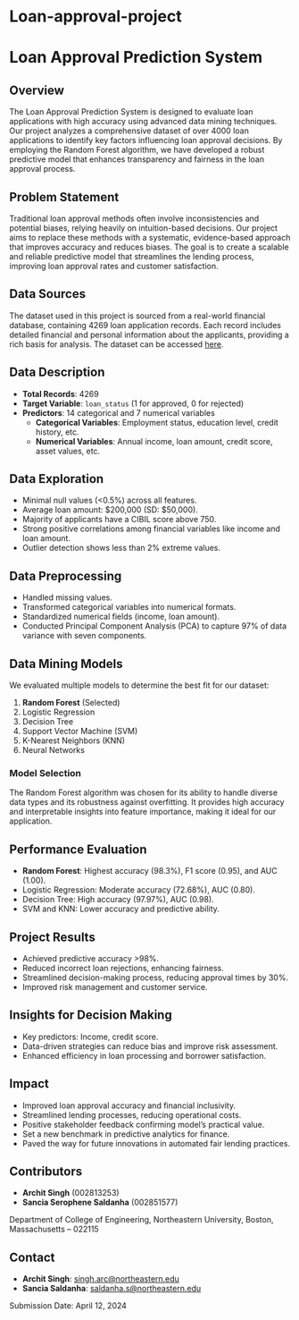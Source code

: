 # Loan-approval-project
# Loan Approval Prediction System

## Overview
The Loan Approval Prediction System is designed to evaluate loan applications with high accuracy using advanced data mining techniques. Our project analyzes a comprehensive dataset of over 4000 loan applications to identify key factors influencing loan approval decisions. By employing the Random Forest algorithm, we have developed a robust predictive model that enhances transparency and fairness in the loan approval process.

## Problem Statement
Traditional loan approval methods often involve inconsistencies and potential biases, relying heavily on intuition-based decisions. Our project aims to replace these methods with a systematic, evidence-based approach that improves accuracy and reduces biases. The goal is to create a scalable and reliable predictive model that streamlines the lending process, improving loan approval rates and customer satisfaction.

## Data Sources
The dataset used in this project is sourced from a real-world financial database, containing 4269 loan application records. Each record includes detailed financial and personal information about the applicants, providing a rich basis for analysis. The dataset can be accessed [here](https://www.kaggle.com/datasets/architsharma01/loan-approval-prediction-dataset/data).

## Data Description
- **Total Records**: 4269
- **Target Variable**: `loan_status` (1 for approved, 0 for rejected)
- **Predictors**: 14 categorical and 7 numerical variables
  - **Categorical Variables**: Employment status, education level, credit history, etc.
  - **Numerical Variables**: Annual income, loan amount, credit score, asset values, etc.

## Data Exploration
- Minimal null values (<0.5%) across all features.
- Average loan amount: $200,000 (SD: $50,000).
- Majority of applicants have a CIBIL score above 750.
- Strong positive correlations among financial variables like income and loan amount.
- Outlier detection shows less than 2% extreme values.

## Data Preprocessing
- Handled missing values.
- Transformed categorical variables into numerical formats.
- Standardized numerical fields (income, loan amount).
- Conducted Principal Component Analysis (PCA) to capture 97% of data variance with seven components.

## Data Mining Models
We evaluated multiple models to determine the best fit for our dataset:
1. **Random Forest** (Selected)
2. Logistic Regression
3. Decision Tree
4. Support Vector Machine (SVM)
5. K-Nearest Neighbors (KNN)
6. Neural Networks

### Model Selection
The Random Forest algorithm was chosen for its ability to handle diverse data types and its robustness against overfitting. It provides high accuracy and interpretable insights into feature importance, making it ideal for our application.

## Performance Evaluation
- **Random Forest**: Highest accuracy (98.3%), F1 score (0.95), and AUC (1.00).
- Logistic Regression: Moderate accuracy (72.68%), AUC (0.80).
- Decision Tree: High accuracy (97.97%), AUC (0.98).
- SVM and KNN: Lower accuracy and predictive ability.

## Project Results
- Achieved predictive accuracy >98%.
- Reduced incorrect loan rejections, enhancing fairness.
- Streamlined decision-making process, reducing approval times by 30%.
- Improved risk management and customer service.

## Insights for Decision Making
- Key predictors: Income, credit score.
- Data-driven strategies can reduce bias and improve risk assessment.
- Enhanced efficiency in loan processing and borrower satisfaction.

## Impact
- Improved loan approval accuracy and financial inclusivity.
- Streamlined lending processes, reducing operational costs.
- Positive stakeholder feedback confirming model’s practical value.
- Set a new benchmark in predictive analytics for finance.
- Paved the way for future innovations in automated fair lending practices.

## Contributors
- **Archit Singh** (002813253)
- **Sancia Serophene Saldanha** (002851577)

Department of College of Engineering, Northeastern University, Boston, Massachusetts – 022115

## Contact
- **Archit Singh**: singh.arc@northeastern.edu
- **Sancia Saldanha**: saldanha.s@northeastern.edu

Submission Date: April 12, 2024
